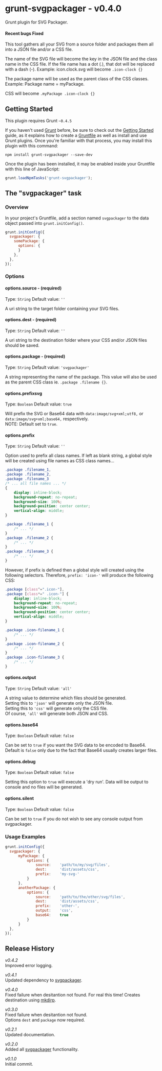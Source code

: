 # grunt-svgpackager - v0.4.0

Grunt plugin for SVG Packager.  

#### Recent bugs Fixed

This tool gathers all your SVG from a source folder and packages them all into a JSON file and/or a CSS file.

The name of the SVG file will become the key in the JSON file and the class name in the CSS file.
If the file name has a dot (.), that dot will be replaced with a dash (-).
Example:
icon.clock.svg will become `.icon-clock {}`

The package name will be used as the parent class of the CSS classes.
Example:
Package name = myPackage.

CSS will become `.myPackage .icon-clock {}`

## Getting Started
This plugin requires Grunt `~0.4.5`

If you haven't used [Grunt](http://gruntjs.com/) before, be sure to check out the [Getting Started](http://gruntjs.com/getting-started) guide, as it explains how to create a [Gruntfile](http://gruntjs.com/sample-gruntfile) as well as install and use Grunt plugins. Once you're familiar with that process, you may install this plugin with this command:

```shell
npm install grunt-svgpackager --save-dev
```

Once the plugin has been installed, it may be enabled inside your Gruntfile with this line of JavaScript:

```js
grunt.loadNpmTasks('grunt-svgpackager');
```

## The "svgpackager" task

### Overview
In your project's Gruntfile, add a section named `svgpackager` to the data object passed into `grunt.initConfig()`.

```js
grunt.initConfig({
  svgpackager: {
    somePackage: {
      options: {
      }
    },
  },
});
```

### Options

#### options.source - (required)
Type: `String`
Default value: `''`

A uri string to the target folder containing your SVG files.

#### options.dest - (required)
Type: `String`
Default value: `''`

A uri string to the destination folder where your CSS and/or JSON files should be saved.

#### options.package - (required)
Type: `String`
Default value: `'svgpackager'`

A string representing the name of the package. This value will also be used as the parent CSS class ie. `.package .filename {}`.

#### options.prefixsvg
Type: `Boolean`
Default value: `true`

Will prefix the SVG or Base64 data with `data:image/svg+xml;utf8,` or `data:image/svg+xml;base64,` respectively.  
NOTE: Default set to `true`.

#### options.prefix
Type: `String`
Default value: `''`

Option used to prefix all class names.
If left as blank string, a global style will be created using file names as CSS class names...
```css
.package .filename_1,
.package .filename_2,
.package .filename_3
/* ... all file names ... */
{
    display: inline-block;
    background-repeat: no-repeat;
    background-size: 100%;
    background-position: center center;
    vertical-align: middle;
}

.package .filename_1 {
    /* ... */
}
.package .filename_2 {
    /* ... */
}
.package .filename_3 {
    /* ... */
}
```
 However, if prefix is defined then a global style will created using the following selectors. Therefore, `prefix: 'icon-'` will produce the following CSS:
```css
.package [class^=".icon-"],
.package [class*=" .icon-"] {
    display: inline-block;
    background-repeat: no-repeat;
    background-size: 100%;
    background-position: center center;
    vertical-align: middle;
}

.package .icon-filename_1 {
    /* ... */
}
.package .icon-filename_2 {
    /* ... */
}
.package .icon-filename_3 {
    /* ... */
}
```

#### options.output
Type: `String`
Default value: `'all'`

A string value to determine which files should be generated.  
Setting this to `'json'` will generate only the JSON file.  
Setting this to `'css'` will generate only the CSS file.  
Of course, `'all'` will generate both JSON and CSS.

#### options.base64
Type: `Boolean`
Default value: `false`

Can be set to `true` if you want the SVG data to be encoded to Base64.  
Default is `false` only due to the fact that Base64 usually creates larger files.

#### options.debug
Type: `Boolean`
Default value: `false`

Setting this option to `true` will execute a 'dry run'. Data will be output to console and no files will be generated.

#### options.silent
Type: `Boolean`
Default value: `false`

Can be set to `true` if you do not wish to see any console output from svgpackager.

### Usage Examples

```js
grunt.initConfig({
  svgpackager: {
      myPackage: {
          options: {
              source:    'path/to/my/svg/files',
              dest:      'dist/assets/css',
              prefix:    'my-svg-'
          }
      },
      anotherPackage: {
          options: {
              source:    'path/to/the/other/svg/files',
              dest:      'dist/assets/css',
              prefix:    'other-',
              output:    'css',
              base64:    true
          }
      }
  },
});
```

## Release History
*v0.4.2*  
Improved error logging.  

*v0.4.1*  
Updated dependency to [svgpackager](https://www.npmjs.com/package/svgpackager).  

*v0.4.0*  
Fixed failure when desitantion not found. For real this time! Creates destination using [mkdirp](https://www.npmjs.com/package/mkdirp).  

*v0.3.0*  
Fixed failure when desitantion not found.  
Options `dest` and `package` now required.  

*v0.2.1*  
Updated documentation.  

*v0.2.0*  
Added all [svgpackager](https://www.npmjs.com/package/svgpackager) functionality.  

*v0.1.0*  
Initial commit.
